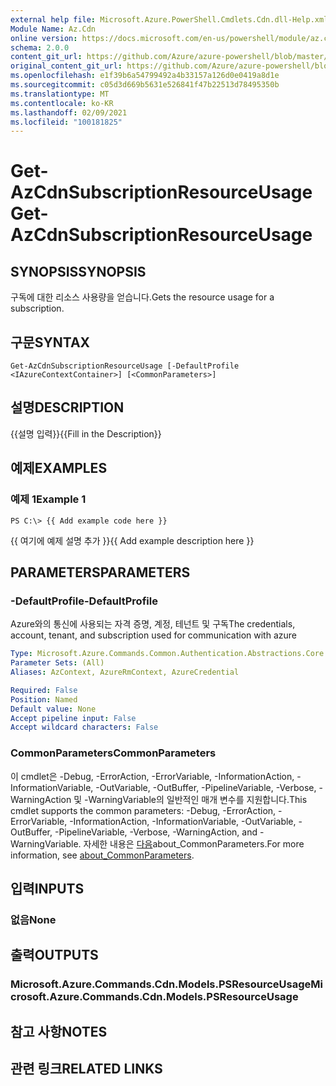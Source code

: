 ```yaml
---
external help file: Microsoft.Azure.PowerShell.Cmdlets.Cdn.dll-Help.xml
Module Name: Az.Cdn
online version: https://docs.microsoft.com/en-us/powershell/module/az.cdn/get-azcdnsubscriptionresourceusage
schema: 2.0.0
content_git_url: https://github.com/Azure/azure-powershell/blob/master/src/Cdn/Cdn/help/Get-AzCdnSubscriptionResourceUsage.md
original_content_git_url: https://github.com/Azure/azure-powershell/blob/master/src/Cdn/Cdn/help/Get-AzCdnSubscriptionResourceUsage.md
ms.openlocfilehash: e1f39b6a54799492a4b33157a126d0e0419a8d1e
ms.sourcegitcommit: c05d3d669b5631e526841f47b22513d78495350b
ms.translationtype: MT
ms.contentlocale: ko-KR
ms.lasthandoff: 02/09/2021
ms.locfileid: "100181825"
---
```

# <span data-ttu-id="f442e-101">Get-AzCdnSubscriptionResourceUsage</span><span class="sxs-lookup"><span data-stu-id="f442e-101">Get-AzCdnSubscriptionResourceUsage</span></span>

## <span data-ttu-id="f442e-102">SYNOPSIS</span><span class="sxs-lookup"><span data-stu-id="f442e-102">SYNOPSIS</span></span>
<span data-ttu-id="f442e-103">구독에 대한 리소스 사용량을 얻습니다.</span><span class="sxs-lookup"><span data-stu-id="f442e-103">Gets the resource usage for a subscription.</span></span>

## <span data-ttu-id="f442e-104">구문</span><span class="sxs-lookup"><span data-stu-id="f442e-104">SYNTAX</span></span>

```
Get-AzCdnSubscriptionResourceUsage [-DefaultProfile <IAzureContextContainer>] [<CommonParameters>]
```

## <span data-ttu-id="f442e-105">설명</span><span class="sxs-lookup"><span data-stu-id="f442e-105">DESCRIPTION</span></span>
<span data-ttu-id="f442e-106">{{설명 입력}}</span><span class="sxs-lookup"><span data-stu-id="f442e-106">{{Fill in the Description}}</span></span>

## <span data-ttu-id="f442e-107">예제</span><span class="sxs-lookup"><span data-stu-id="f442e-107">EXAMPLES</span></span>

### <span data-ttu-id="f442e-108">예제 1</span><span class="sxs-lookup"><span data-stu-id="f442e-108">Example 1</span></span>
```
PS C:\> {{ Add example code here }}
```

<span data-ttu-id="f442e-109">{{ 여기에 예제 설명 추가 }}</span><span class="sxs-lookup"><span data-stu-id="f442e-109">{{ Add example description here }}</span></span>

## <span data-ttu-id="f442e-110">PARAMETERS</span><span class="sxs-lookup"><span data-stu-id="f442e-110">PARAMETERS</span></span>

### <span data-ttu-id="f442e-111">-DefaultProfile</span><span class="sxs-lookup"><span data-stu-id="f442e-111">-DefaultProfile</span></span>
<span data-ttu-id="f442e-112">Azure와의 통신에 사용되는 자격 증명, 계정, 테넌트 및 구독</span><span class="sxs-lookup"><span data-stu-id="f442e-112">The credentials, account, tenant, and subscription used for communication with azure</span></span>

```yaml
Type: Microsoft.Azure.Commands.Common.Authentication.Abstractions.Core.IAzureContextContainer
Parameter Sets: (All)
Aliases: AzContext, AzureRmContext, AzureCredential

Required: False
Position: Named
Default value: None
Accept pipeline input: False
Accept wildcard characters: False
```

### <span data-ttu-id="f442e-113">CommonParameters</span><span class="sxs-lookup"><span data-stu-id="f442e-113">CommonParameters</span></span>
<span data-ttu-id="f442e-114">이 cmdlet은 -Debug, -ErrorAction, -ErrorVariable, -InformationAction, -InformationVariable, -OutVariable, -OutBuffer, -PipelineVariable, -Verbose, -WarningAction 및 -WarningVariable의 일반적인 매개 변수를 지원합니다.</span><span class="sxs-lookup"><span data-stu-id="f442e-114">This cmdlet supports the common parameters: -Debug, -ErrorAction, -ErrorVariable, -InformationAction, -InformationVariable, -OutVariable, -OutBuffer, -PipelineVariable, -Verbose, -WarningAction, and -WarningVariable.</span></span> <span data-ttu-id="f442e-115">자세한 내용은 [다음](http://go.microsoft.com/fwlink/?LinkID=113216)about_CommonParameters.</span><span class="sxs-lookup"><span data-stu-id="f442e-115">For more information, see [about_CommonParameters](http://go.microsoft.com/fwlink/?LinkID=113216).</span></span>

## <span data-ttu-id="f442e-116">입력</span><span class="sxs-lookup"><span data-stu-id="f442e-116">INPUTS</span></span>

### <span data-ttu-id="f442e-117">없음</span><span class="sxs-lookup"><span data-stu-id="f442e-117">None</span></span>

## <span data-ttu-id="f442e-118">출력</span><span class="sxs-lookup"><span data-stu-id="f442e-118">OUTPUTS</span></span>

### <span data-ttu-id="f442e-119">Microsoft.Azure.Commands.Cdn.Models.PSResourceUsage</span><span class="sxs-lookup"><span data-stu-id="f442e-119">Microsoft.Azure.Commands.Cdn.Models.PSResourceUsage</span></span>

## <span data-ttu-id="f442e-120">참고 사항</span><span class="sxs-lookup"><span data-stu-id="f442e-120">NOTES</span></span>

## <span data-ttu-id="f442e-121">관련 링크</span><span class="sxs-lookup"><span data-stu-id="f442e-121">RELATED LINKS</span></span>
